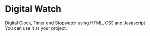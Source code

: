 # Digital Watch
Digital Clock, Timer and Stopwatch using HTML, CSS and Javascript<br>
You can use it as your project.